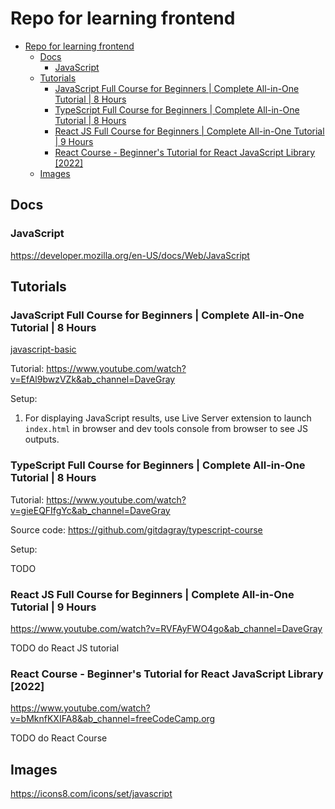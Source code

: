 # Repo for learning frontend

- [Repo for learning frontend](#repo-for-learning-frontend)
  - [Docs](#docs)
    - [JavaScript](#javascript)
  - [Tutorials](#tutorials)
    - [JavaScript Full Course for Beginners | Complete All-in-One Tutorial | 8 Hours](#javascript-full-course-for-beginners--complete-all-in-one-tutorial--8-hours)
    - [TypeScript Full Course for Beginners | Complete All-in-One Tutorial | 8 Hours](#typescript-full-course-for-beginners--complete-all-in-one-tutorial--8-hours)
    - [React JS Full Course for Beginners | Complete All-in-One Tutorial | 9 Hours](#react-js-full-course-for-beginners--complete-all-in-one-tutorial--9-hours)
    - [React Course - Beginner's Tutorial for React JavaScript Library \[2022\]](#react-course---beginners-tutorial-for-react-javascript-library-2022)
  - [Images](#images)

## Docs

### JavaScript

https://developer.mozilla.org/en-US/docs/Web/JavaScript

## Tutorials

### JavaScript Full Course for Beginners | Complete All-in-One Tutorial | 8 Hours

[javascript-basic](javascript-basic)

Tutorial: https://www.youtube.com/watch?v=EfAl9bwzVZk&ab_channel=DaveGray

Setup: 
1. For displaying JavaScript results, use Live Server extension to launch `index.html` in browser and dev tools console from browser to see JS outputs.

### TypeScript Full Course for Beginners | Complete All-in-One Tutorial | 8 Hours

Tutorial: https://www.youtube.com/watch?v=gieEQFIfgYc&ab_channel=DaveGray

Source code: https://github.com/gitdagray/typescript-course

Setup:


TODO 

### React JS Full Course for Beginners | Complete All-in-One Tutorial | 9 Hours

https://www.youtube.com/watch?v=RVFAyFWO4go&ab_channel=DaveGray

TODO do React JS tutorial

### React Course - Beginner's Tutorial for React JavaScript Library [2022]

https://www.youtube.com/watch?v=bMknfKXIFA8&ab_channel=freeCodeCamp.org

TODO do React Course

## Images

https://icons8.com/icons/set/javascript
